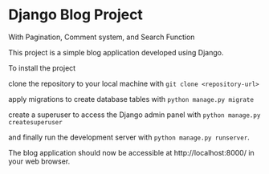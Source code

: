 # Django Blog Project

With Pagination, Comment system, and Search Function

This project is a simple blog application developed using Django. 

To install the project 

clone the repository to your local machine with `git clone <repository-url>` 

apply migrations to create database tables with `python manage.py migrate`

create a superuser to access the Django admin panel with `python manage.py createsuperuser` 

and finally run the development server with `python manage.py runserver`. 

The blog application should now be accessible at http://localhost:8000/ in your web browser.
